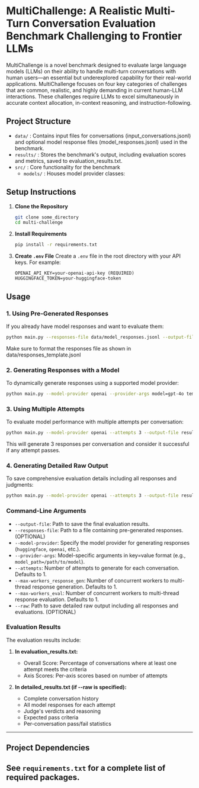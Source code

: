 # MultiChallenge: A Realistic Multi-Turn Conversation Evaluation Benchmark Challenging to Frontier LLMs
MultiChallenge is a novel benchmark designed to evaluate large language models (LLMs) on their ability to handle multi-turn conversations with human users—an essential but underexplored capability for their real-world applications. MultiChallenge focuses on four key categories of challenges that are common, realistic, and highly demanding in current human-LLM interactions. These challenges require LLMs to excel simultaneously in accurate context allocation, in-context reasoning, and instruction-following.
## **Project Structure**
- `data/` : Contains input files for conversations (input_conversations.jsonl) and optional model response files (model_responses.jsonl) used in the benchmark.
- `results/` : Stores the benchmark's output, including evaluation scores and metrics, saved to evaluation_results.txt.
- `src/` : Core functionality for the benchmark
  - `models/` : Houses model provider classes:
  
## **Setup Instructions**
1. **Clone the Repository**
   ```bash
   git clone some_directory
   cd multi-challenge
   ```
2. **Install Requirements**
   ```bash
   pip install -r requirements.txt
   ```
3. **Create `.env` File**
   Create a `.env` file in the root directory with your API keys. For example:
   ```plaintext
   OPENAI_API_KEY=your-openai-api-key (REQUIRED)
   HUGGINGFACE_TOKEN=your-huggingface-token
   ```
## **Usage**
### **1. Using Pre-Generated Responses**
If you already have model responses and want to evaluate them:
```bash
python main.py --responses-file data/model_responses.jsonl --output-file results/evaluation_results.txt
```
Make sure to format the responses file as shown in data/responses_template.jsonl

### **2. Generating Responses with a Model**
To dynamically generate responses using a supported model provider:
```bash
python main.py --model-provider openai --provider-args model=gpt-4o temp=0 --output-file results/evaluation_results.txt
```

### **3. Using Multiple Attempts**
To evaluate model performance with multiple attempts per conversation:
```bash
python main.py --model-provider openai --attempts 3 --output-file results/evaluation_results.txt
```
This will generate 3 responses per conversation and consider it successful if any attempt passes.

### **4. Generating Detailed Raw Output**
To save comprehensive evaluation details including all responses and judgments:
```bash
python main.py --model-provider openai --attempts 3 --output-file results/evaluation_results.txt --raw results/detailed_results.txt
```

### **Command-Line Arguments**
- `--output-file`: Path to save the final evaluation results.
- `--responses-file`: Path to a file containing pre-generated responses. (OPTIONAL)
- `--model-provider`: Specify the model provider for generating responses (`huggingface`, `openai`, etc.).
- `--provider-args`: Model-specific arguments in key=value format (e.g., `model_path=/path/to/model`).
- `--attempts`: Number of attempts to generate for each conversation. Defaults to 1. 
- `--max-workers_response_gen`: Number of concurrent workers to multi-thread response generation. Defaults to 1.
- `--max-workers_eval`: Number of concurrent workers to multi-thread response evaluation. Defaults to 1.
- `--raw`: Path to save detailed raw output including all responses and evaluations. (OPTIONAL)

### **Evaluation Results**
The evaluation results include:
1. **In evaluation_results.txt:**
   - Overall Score: Percentage of conversations where at least one attempt meets the criteria
   - Axis Scores: Per-axis scores based on number of attempts

2. **In detailed_results.txt (if --raw is specified):**
   - Complete conversation history
   - All model responses for each attempt
   - Judge's verdicts and reasoning
   - Expected pass criteria
   - Per-conversation pass/fail statistics
---
## **Project Dependencies**
See `requirements.txt` for a complete list of required packages.
---
